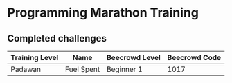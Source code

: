 # Programming Marathon Training

## Completed challenges
| Training Level | Name | Beecrowd Level | Beecrowd Code |
| - | - | - | - |
| Padawan | Fuel Spent | Beginner 1 | 1017 |
